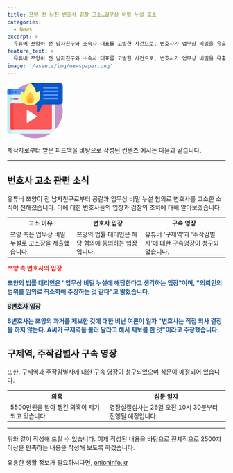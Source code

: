```yaml
---
title: 쯔양 전 남친 변호사 검찰 고소…업무상 비밀 누설 호소
categories:
  - News
excerpt: >
  유튜버 쯔양이 전 남자친구와 소속사 대표를 고발한 사건으로, 변호사가 업무상 비밀을 유출해 고소당했다. 쯔양은 법률대리인을 통해 고소장을 제출하고, 변호사는 사과하며 해명했다. 이에 쯔양 측은 업무상 비밀 유출로 반박했고, 대한변호사협회는 직권조사를 진행 중이다. 또한, 검찰은 유튜버 구제역과 주작감별사의 구속영장을 청구했는데, 이 두 사람은 쯔양과 관련된 과거를 밝히지 않겠다는 조건으로 돈을 받아 의혹을 받고 있다.
feature_text: >
  유튜버 쯔양이 전 남자친구와 소속사 대표를 고발한 사건으로, 변호사가 업무상 비밀을 유출해 고소당했다. 쯔양은 법률대리인을 통해 고소장을 제출하고, 변호사는 사과하며 해명했다. 이에 쯔양 측은 업무상 비밀 유출로 반박했고, 대한변호사협회는 직권조사를 진행 중이다. 또한, 검찰은 유튜버 구제역과 주작감별사의 구속영장을 청구했는데, 이 두 사람은 쯔양과 관련된 과거를 밝히지 않겠다는 조건으로 돈을 받아 의혹을 받고 있다.
image: '/assets/img/newspaper.png'
---
```


<p><img src="/assets/img/news.png" alt="rentncar 속보" /></p>

<p>제작자로부터 받은 피드백을 바탕으로 작성된 컨텐츠 예시는 다음과 같습니다.</p>

<hr />

<h2 data-ke-size="size26">변호사 고소 관련 소식</h2>

<p data-ke-size="size16">유튜버 쯔양이 전 남자친구로부터 공갈과 업무상 비밀 누설 혐의로 변호사를 고소한 소식이 전해졌습니다. 이에 대한 변호사들의 입장과 검찰의 조치에 대해 알아보겠습니다.</p>

<table>
  <tr>
    <td style="text-align: center; height: 17px;"><b>고소 이유</b></td>
    <td style="text-align: center; height: 17px;"><b>변호사 입장</b></td>
    <td style="text-align: center; height: 17px;"><b>구속 영장</b></td>
  </tr>
  <tr>
    <td>쯔양 측은 업무상 비밀 누설로 고소장을 제출했습니다.</td>
    <td>쯔양의 법률 대리인은 해당 혐의에 동의하는 입장입니다.</td>
    <td>유튜버 '구제역'과 '주작감별사'에 대한 구속영장이 청구되었습니다.</td>
  </tr>
</table>

<p><b><span style="color: #ee2323;">쯔양 측 변호사의 입장</span></b></p>

<p><b><span style="color: #1a5490;">쯔양의 법률 대리인은 "업무상 비밀 누설에 해당한다고 생각하는 입장"이며, "의뢰인의 범위를 임의로 최소화해 주장하는 것 같다"고 밝혔습니다.</span></b></p>

<p><b><span style="background-color: #21538527;">B변호사 입장</span></b></p>

<p><b><span style="color: #1a5490;">B변호사는 쯔양의 과거를 제보한 것에 대한 비난 여론이 일자 "변호사는 직접 의사 결정을 하지 않는다. A씨가 구제역을 불러 달라고 해서 제보를 한 것"이라고 주장했습니다.</span></b></p>

<h2 data-ke-size="size26">구제역, 주작감별사 구속 영장</h2>

<p data-ke-size="size16">또한, 구제역과 주작감별사에 대한 구속 영장이 청구되었으며 심문이 예정되어 있습니다.</p>

<table>
  <tr>
    <td style="text-align: center; height: 17px;"><b>의혹</b></td>
    <td style="text-align: center; height: 17px;"><b>심문 일자</b></td>
  </tr>
  <tr>
    <td>5500만원을 받아 챙긴 의혹이 제기되고 있습니다.</td>
    <td>영장실질심사는 26일 오전 10시 30분부터 진행될 예정입니다.</td>
  </tr>
</table>

<hr />

<p>위와 같이 작성해 드릴 수 있습니다. 이제 작성된 내용을 바탕으로 전체적으로 2500자 이상을 만족하는 내용을 작성해 보도록 하겠습니다.</p>
유용한 생활 정보가 필요하시다면, <a href="https://onioninfo.kr" rel="dofollow">onioninfo.kr</a>


